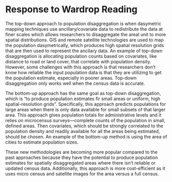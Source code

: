 # Response to Wardrop Reading

The top-down approach to population disaggregation is when dasymetric mapping techniques use ancillary/covariate data to redistribute the data at finer scales which allows researchers to disaggregate the areal unit to more spatial distributions. GIS and remote satellite technologies are used to map the population dasymetrically, which produces high spatial resolution grids that are then used to represent the ancilary data. An example of top-down disaggregation is allocating population counts based on covariates, like distance to road or land cover, that correlate with population density. However, some challenges with this approach is that researchers don’t know how reliable the input population data is that they are utilizing to get the population estimate, especially in poorer areas. Top-down disaggregation only works well when the census data is accurate. 
	
The bottom-up approach has the same goal as top-down disaggregation, which is “to produce population estimates fir small areas or uniform, high spatial-resolution grids”. Specifically, this approach predicts populations for large areas when there is only data available for small subsets of that larger area. This approach gives population totals for administrative levels and it relies on microcensus surveys—complete counts of the population in small, defined areas. Then covariates, which should be strongly correlated to the population density and readily available for all the areas being estimated, should be chosen. An example of the bottom-up method is using the area of cities to estimate population sizes. 
	
These new methodologies are becoming more popular compared to the past approaches because they have the potential to produce population estimates for spatially disaggregated areas where there isn’t reliable or updated census data. Additionally, this approach is more cost-efficient as it uses micro census and satellite images for the area versus a full census. 

	
